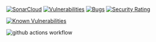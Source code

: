 [![SonarCloud](https://sonarcloud.io/images/project_badges/sonarcloud-orange.svg)](https://sonarcloud.io/summary/new_code?id=joaofavara_libary-system)
[![Vulnerabilities](https://sonarcloud.io/api/project_badges/measure?project=joaofavara_libary-system&metric=vulnerabilities)](https://sonarcloud.io/summary/new_code?id=joaofavara_libary-system)
[![Bugs](https://sonarcloud.io/api/project_badges/measure?project=joaofavara_libary-system&metric=bugs)](https://sonarcloud.io/summary/new_code?id=joaofavara_libary-system)
[![Security Rating](https://sonarcloud.io/api/project_badges/measure?project=joaofavara_libary-system&metric=security_rating)](https://sonarcloud.io/summary/new_code?id=joaofavara_libary-system)

[![Known Vulnerabilities](https://snyk.io/test/github/joaofavara/libary-system/badge.svg)](https://snyk.io/test/github/joaofavara/libary-system)

![github actions workflow](https://github.com/joaofavara/libary-system/actions/workflows/main.yml/badge.svg)

